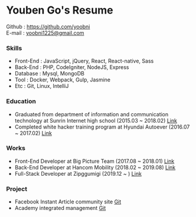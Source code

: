 # Youben Go's Resume

Github : https://github.com/yoobni <br />
E-mail : yoobni1225@gmail.com <br />

### Skills
- Front-End : JavaScript, jQuery, React, React-native, Sass
- Back-End : PHP, CodeIgniter, NodeJS, Express
- Database : Mysql, MongoDB
- Tool : Docker, Webpack, Gulp, Jasmine
- Etc : Git, Linux, IntelliJ

### Education
- Graduated from department of information and communication technology at Sunrin Internet high school (2015.03 ~ 2018.02) [Link](http://sunrint.hs.kr/)
- Completed white hacker training program at Hyundai Autoever (2016.07 ~ 2017.02) [Link](http://www.autoeveritdream.com/)

### Works
- Front-End Developer at Big Picture Team (2017.08 ~ 2018.01) [Link](http://www.bigpicture.team/)
- Back-End Developer at Hancom Mobility (2018.02 ~ 2019.08) [Link](https://parkingfriends.net/index.php)
- Full-Stack Developer at Zipggumigi (2019.12 ~ ) [Link](https://www.ggumim.co.kr/)

### Project
- Facebook Instant Article community site [Git](https://github.com/yoobni/backdrum)
- Academy integrated management [Git](https://github.com/yoobni/academy-system)
